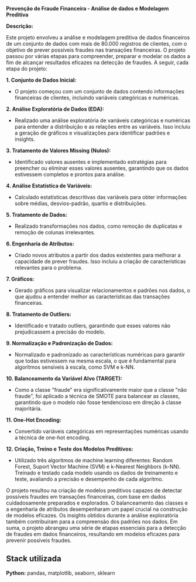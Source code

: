  ****Prevenção de Fraude Financeira - Análise de dados e Modelagem Preditiva****

**Descrição:**

Este projeto envolveu a análise e modelagem preditiva de dados financeiros de um conjunto de dados com mais de 80.000 registros de clientes, com o objetivo de prever possíveis fraudes nas transações financeiras. O projeto passou por várias etapas para compreender, preparar e modelar os dados a fim de alcançar resultados eficazes na detecção de fraudes. A seguir, cada etapa do projeto:

**1. Conjunto de Dados Inicial:**
   - O projeto começou com um conjunto de dados contendo informações financeiras de clientes, incluindo variáveis categóricas e numéricas.

**2. Análise Exploratória de Dados (EDA):**
   - Realizado uma análise exploratória de variáveis categóricas e numéricas para entender a distribuição e as relações entre as variáveis. Isso incluiu a geração de gráficos e visualizações para identificar padrões e insights.

**3. Tratamento de Valores Missing (Nulos):**
   - Identificado valores ausentes e implementado estratégias para preencher ou eliminar esses valores ausentes, garantindo que os dados estivessem completos e prontos para análise.

**4. Análise Estatística de Variáveis:**
   - Calculado estatísticas descritivas das variáveis para obter informações sobre médias, desvios-padrão, quartis e distribuições.

**5. Tratamento de Dados:**
   - Realizado transformações nos dados, como remoção de duplicatas e remoção de colunas irrelevantes.

**6. Engenharia de Atributos:**
   - Criado novos atributos a partir dos dados existentes para melhorar a capacidade de prever fraudes. Isso incluiu a criação de características relevantes para o problema.

**7. Gráficos:**
   - Gerado gráficos para visualizar relacionamentos e padrões nos dados, o que ajudou a entender melhor as características das transações financeiras.

**8. Tratamento de Outliers:**
   - Identificado e tratado outliers, garantindo que esses valores não prejudicassem a precisão do modelo.

**9. Normalização e Padronização de Dados:**
   - Normalizado e padronizado as características numéricas para garantir que todas estivessem na mesma escala, o que é fundamental para algoritmos sensíveis à escala, como SVM e k-NN.

**10. Balanceamento da Variável Alvo (TARGET):**
   - Como a classe "fraude" era significativamente maior que a classe "não fraude", foi aplicado a técnica de SMOTE para balancear as classes, garantindo que o modelo não fosse tendencioso em direção à classe majoritária.

**11. One-Hot Encoding:**
   - Convertido variáveis categóricas em representações numéricas usando a técnica de one-hot encoding.

**12. Criação, Treino e Teste dos Modelos Preditivos:**
   - Utilizado três algoritmos de machine learning diferentes: Random Forest, Suport Vector Machine (SVM) e k-Nearest Neighbors (k-NN). Treinado e testado cada modelo usando os dados de treinamento e teste, avaliando a precisão e desempenho de cada algoritmo.

O projeto resultou na criação de modelos preditivos capazes de detectar possíveis fraudes em transações financeiras, com base em dados cuidadosamente preparados e explorados. O balanceamento das classes e a engenharia de atributos desempenharam um papel crucial na construção de modelos eficazes. Os insights obtidos durante a análise exploratória também contribuíram para a compreensão dos padrões nos dados. Em suma, o projeto abrangeu uma série de etapas essenciais para a detecção de fraudes em dados financeiros, resultando em modelos eficazes para prevenir possíveis fraudes.


## Stack utilizada

**Python:** pandas, matplotlib, seaborn, sklearn

